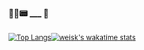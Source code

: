 
###
###
### 🤹‍♀️📟 ___ 📡
###

[![Top Langs](https://github-readme-stats.vercel.app/api/top-langs/?username=weisk&langs_count=10&layout=compact)](https://github.com/weisk/github-readme-stats)[![weisk's wakatime stats](https://github-readme-stats.vercel.app/api/wakatime?username=weisk)](https://github.com/weisk/github-readme-stats)

